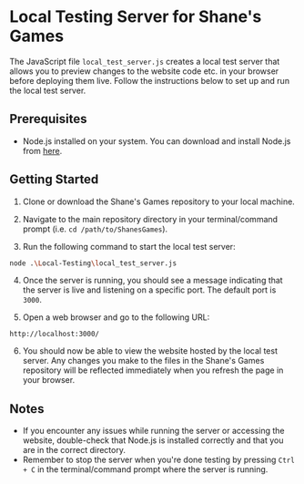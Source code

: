 # Local Testing Server for Shane's Games

The JavaScript file `local_test_server.js` creates a local test server that allows you to preview changes to the website code etc. in your browser before deploying them live. Follow the instructions below to set up and run the local test server.

## Prerequisites

- Node.js installed on your system. You can download and install Node.js from [here](https://nodejs.org/).

## Getting Started

1. Clone or download the Shane's Games repository to your local machine.

2. Navigate to the main repository directory in your terminal/command prompt (i.e. `cd /path/to/ShanesGames`).

3. Run the following command to start the local test server:

```bash
node .\Local-Testing\local_test_server.js
```

4. Once the server is running, you should see a message indicating that the server is live and listening on a specific port. The default port is `3000`.

5. Open a web browser and go to the following URL:

```
http://localhost:3000/
```

6. You should now be able to view the website hosted by the local test server. Any changes you make to the files in the Shane's Games repository will be reflected immediately when you refresh the page in your browser.

## Notes

- If you encounter any issues while running the server or accessing the website, double-check that Node.js is installed correctly and that you are in the correct directory.
- Remember to stop the server when you're done testing by pressing `Ctrl + C` in the terminal/command prompt where the server is running.
